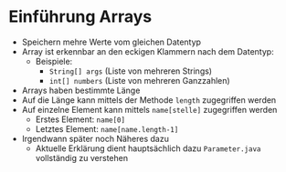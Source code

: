 # Einführung Arrays

-  Speichern mehre Werte vom gleichen Datentyp
- Array ist erkennbar an den eckigen Klammern nach dem Datentyp:
  - Beispiele:
    - `String[] args` (Liste von mehreren Strings)
    - `int[] numbers` (Liste von mehreren Ganzzahlen)
- Arrays haben bestimmte Länge
- Auf die Länge kann mittels der Methode `length` zugegriffen werden
- Auf einzelne Element kann mittels `name[stelle]` zugegriffen werden
  - Erstes Element: `name[0]`
  - Letztes Element: `name[name.length-1]`
- Irgendwann später noch Näheres dazu
  - Aktuelle Erklärung dient hauptsächlich dazu `Parameter.java` vollständig zu verstehen
